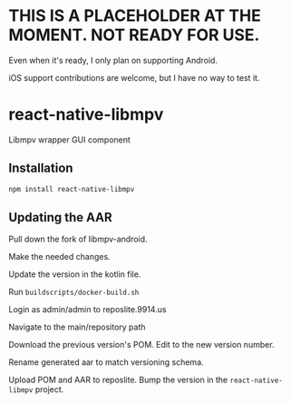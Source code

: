 # THIS IS A PLACEHOLDER AT THE MOMENT. NOT READY FOR USE.

Even when it's ready, I only plan on supporting Android.

iOS support contributions are welcome, but I have no way to test it.

# react-native-libmpv

Libmpv wrapper GUI component

## Installation

```sh
npm install react-native-libmpv
```

## Updating the AAR

Pull down the fork of libmpv-android.

Make the needed changes.

Update the version in the kotlin file.

Run `buildscripts/docker-build.sh`

Login as admin/admin to reposlite.9914.us

Navigate to the main/repository path

Download the previous version's POM. Edit to the new version number.

Rename generated aar to match versioning schema.

Upload POM and AAR to reposlite. Bump the version in the `react-native-libmpv` project.